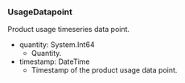 ### UsageDatapoint
Product usage timeseries data point.

- quantity: System.Int64
  - Quantity.
- timestamp: DateTime
  - Timestamp of the product usage data point.
